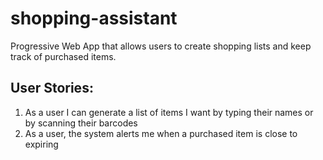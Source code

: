 # shopping-assistant
Progressive Web App that allows users to create shopping lists and keep track of purchased items.

## User Stories:
1. As a user I can generate a list of items I want by typing their names or by scanning their barcodes
2. As a user, the system alerts me when a purchased item is close to expiring

